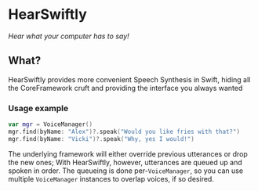 HearSwiftly
===========

*Hear what your computer has to say!*

## What?

HearSwiftly provides more convenient Speech Synthesis in Swift, hiding all the 
CoreFramework cruft and providing the interface you always wanted

### Usage example

```swift
var mgr = VoiceManager()
mgr.find(byName: "Alex")?.speak("Would you like fries with that?")
mgr.find(byName: "Vicki")?.speak("Why, yes I would!")
```

The underlying framework will either override previous utterances or drop the 
new ones; With HearSwiftly, however, utterances are queued up and spoken in
order. The queueing is done per-`VoiceManager`, so you can use multiple 
`VoiceManager` instances to overlap voices, if so desired.

